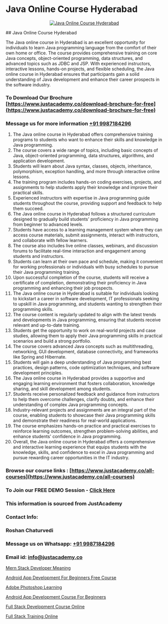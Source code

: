 # Java Online Course Hyderabad

<p align="center">
  <a href="https://justacademy.co/course-detail/core-java-training">
    <img src="https://justacademy.co/storage2/course_image/1677245426_course_image.webp" alt="Java Online Course Hyderabad">
  </a>
</p>
## Java Online Course Hyderabad

The Java online course in Hyderabad is an excellent opportunity for individuals to learn Java programming language from the comfort of their own home or office. The course provides comprehensive training on core Java concepts, object-oriented programming, data structures, and advanced topics such as JDBC and JSP. With experienced instructors, interactive lessons, hands-on projects, and flexible scheduling, the Java online course in Hyderabad ensures that participants gain a solid understanding of Java development and enhance their career prospects in the software industry.
### To Download Our Brochure [https://www.justacademy.co/download-brochure-for-free](https://www.justacademy.co/download-brochure-for-free)
### Message us for more information [+91 9987184296](https://api.whatsapp.com/send?phone=919987184296)
1) The Java online course in Hyderabad offers comprehensive training programs to students who want to enhance their skills and knowledge in Java programming.
2) The course covers a wide range of topics, including basic concepts of Java, object-oriented programming, data structures, algorithms, and application development.
3) Students will learn about Java syntax, classes, objects, inheritance, polymorphism, exception handling, and more through interactive online lessons.
4) The training program includes hands-on coding exercises, projects, and assignments to help students apply their knowledge and improve their practical skills.
5) Experienced instructors with expertise in Java programming guide students throughout the course, providing support and feedback to help them succeed.
6) The Java online course in Hyderabad follows a structured curriculum designed to gradually build students' proficiency in Java programming from beginner to advanced levels.
7) Students have access to a learning management system where they can access course materials, submit assignments, interact with instructors, and collaborate with fellow learners.
8) The course also includes live online classes, webinars, and discussion forums to facilitate real-time interaction and engagement among students and instructors.
9) Students can learn at their own pace and schedule, making it convenient for working professionals or individuals with busy schedules to pursue their Java programming training.
10) Upon successful completion of the course, students will receive a certificate of completion, demonstrating their proficiency in Java programming and enhancing their job prospects.
11) The Java online course in Hyderabad is suitable for individuals looking to kickstart a career in software development, IT professionals seeking to upskill in Java programming, and students wanting to strengthen their programming skills.
12) The course content is regularly updated to align with the latest trends and developments in Java programming, ensuring that students receive relevant and up-to-date training.
13) Students get the opportunity to work on real-world projects and case studies, allowing them to apply their Java programming skills in practical scenarios and build a strong portfolio.
14) The course covers advanced Java concepts such as multithreading, networking, GUI development, database connectivity, and frameworks like Spring and Hibernate.
15) Students will gain a deep understanding of Java programming best practices, design patterns, code optimization techniques, and software development principles.
16) The Java online course in Hyderabad provides a supportive and engaging learning environment that fosters collaboration, knowledge sharing, and skill development among students.
17) Students receive personalized feedback and guidance from instructors to help them overcome challenges, clarify doubts, and enhance their understanding of complex Java programming concepts.
18) Industry-relevant projects and assignments are an integral part of the course, enabling students to showcase their Java programming skills and demonstrate their readiness for real-world applications.
19) The course emphasizes hands-on practice and practical exercises to reinforce learning outcomes, strengthen problem-solving abilities, and enhance students' confidence in Java programming.
20) Overall, the Java online course in Hyderabad offers a comprehensive and interactive learning experience that equips students with the knowledge, skills, and confidence to excel in Java programming and pursue rewarding career opportunities in the IT industry.

### Browse our course links : [https://www.justacademy.co/all-courses](https://www.justacademy.co/all-courses) 
### To Join our FREE DEMO Session - [Click Here](https://www.justacademy.co/register-for-course-demo)


### This information is sourced from JustAcademy
### Contact Info:
### Roshan Chaturvedi
### Message us on Whatsapp: [+91 9987184296](https://api.whatsapp.com/send?phone=919987184296)
### Email id: [info@justacademy.co](mailto:info@justacademy.co)
                
[Mern Stack Developer Meaning](https://www.linkedin.com/pulse/mern-stack-developer-meaning-justacademy-berlin-qi7xc/)

[Android App Development For Beginners Free Course](https://www.linkedin.com/pulse/android-app-development-beginners-free-course-ychkc/)

[Adobe Photoshop Learning](https://medium.com/@shivamja27/adobe-photoshop-learning-11267c5151fa)

[Android App Development Course For Beginners](https://medium.com/@prempja40/android-app-development-course-for-beginners-ad48e1ed9c7d)

[Full Stack Development Course Online](https://justacademyin.github.io/justacademy/full-stack-development-course-online)

[Full Stack Training Online](https://justacademyin.github.io/justacademy/full-stack-training-online)

